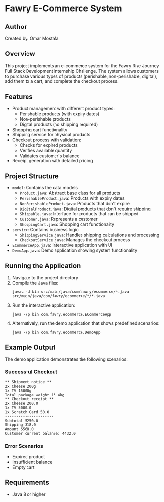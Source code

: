 # Fawry E-Commerce System

## Author
Created by: Omar Mostafa

## Overview
This project implements an e-commerce system for the Fawry Rise Journey Full Stack Development Internship Challenge. The system allows customers to purchase various types of products (perishable, non-perishable, digital), add them to a cart, and complete the checkout process.

## Features
- Product management with different product types:
  - Perishable products (with expiry dates)
  - Non-perishable products
  - Digital products (no shipping required)
- Shopping cart functionality
- Shipping service for physical products
- Checkout process with validation:
  - Checks for expired products
  - Verifies available quantity
  - Validates customer's balance
- Receipt generation with detailed pricing

## Project Structure
- `model`: Contains the data models
  - `Product.java`: Abstract base class for all products
  - `PerishableProduct.java`: Products with expiry dates
  - `NonPerishableProduct.java`: Products that don't expire
  - `DigitalProduct.java`: Digital products that don't require shipping
  - `Shippable.java`: Interface for products that can be shipped
  - `Customer.java`: Represents a customer
  - `ShoppingCart.java`: Shopping cart functionality
- `service`: Contains business logic
  - `ShippingService.java`: Handles shipping calculations and processing
  - `CheckoutService.java`: Manages the checkout process
- `ECommerceApp.java`: Interactive application with UI
- `DemoApp.java`: Demo application showing system functionality

## Running the Application
1. Navigate to the project directory
2. Compile the Java files:
   ```
   javac -d bin src/main/java/com/fawry/ecommerce/*.java src/main/java/com/fawry/ecommerce/*/*.java
   ```
3. Run the interactive application:
   ```
   java -cp bin com.fawry.ecommerce.ECommerceApp
   ```
4. Alternatively, run the demo application that shows predefined scenarios:
   ```
   java -cp bin com.fawry.ecommerce.DemoApp
   ```

## Example Output
The demo application demonstrates the following scenarios:

### Successful Checkout
```
** Shipment notice **
2x Cheese 200g
1x TV 15000g
Total package weight 15.4kg
** Checkout receipt **
2x Cheese 200.0
1x TV 5000.0
1x Scratch Card 50.0
----------------------
Subtotal 5250.0
Shipping 318.0
Amount 5568.0
Customer current balance: 4432.0
```

### Error Scenarios
- Expired product
- Insufficient balance
- Empty cart

## Requirements
- Java 8 or higher
